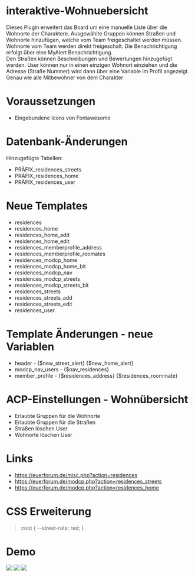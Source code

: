 # interaktive-Wohnuebersicht
Dieses Plugin erweitert das Board um eine manuelle Liste über die Wohnorte der Charaktere. Ausgewählte Gruppen können Straßen und Wohnorte hinzufügen, welche vom Team freigeschaltet werden müssen. Wohnorte vom Team werden direkt freigeschalt. Die Benachrichtigung erfolgt über eine MyAlert Benachrichtigung.<br>
Den Straßen können Beschreibungen und Bewertungen hinzugefügt werden. User können nur in einen einzigen Wohnort einziehen und die Adresse (Straße Nummer) wird dann über eine Variable im Profil angezeigt. Genau wie alle Mitbewohner von dem Charakter

# Voraussetzungen
- Eingebundene Icons von Fontawesome

# Datenbank-Änderungen
Hinzugefügte Tabellen:
- PRÄFIX_residences_streets
- PRÄFIX_residences_home
- PRÄFIX_residences_user

# Neue Templates
- residences
- residences_home	
- residences_home_add	
- residences_home_edit
- residences_memberprofile_address
- residences_memberprofile_roomates
- residences_modcp_home
- residences_modcp_home_bit
- residences_modcp_nav	
- residences_modcp_streets
- residences_modcp_streets_bit
- residences_streets
- residences_streets_add	
- residences_streets_edit
- residences_user

# Template Änderungen - neue Variablen
- header - {$new_street_alert} {$new_home_alert}
- modcp_nav_users - {$nav_residences}
- member_profile - {$residences_address} {$residences_roommate}

# ACP-Einstellungen - Wohnübersicht
- Erlaubte Gruppen für die Wohnorte
- Erlaubte Gruppen für die Straßen
- Straßen löschen User
- Wohnorte löschen User

# Links
- https://euerforum.de/misc.php?action=residences
- https://euerforum.de/modcp.php?action=residences_streets
- https://euerforum.de/modcp.php?action=residences_home

# CSS Erweiterung
<blockquote>
  :root {
  --street-rate: red;
  }
  </blockquote>

# Demo
<img src="https://www.bilder-hochladen.net/files/big/m4bn-e2-87b6.png">
<img src="https://www.bilder-hochladen.net/files/big/m4bn-e3-5040.png">
<img src="https://www.bilder-hochladen.net/files/big/m4bn-e3-5040.png">
